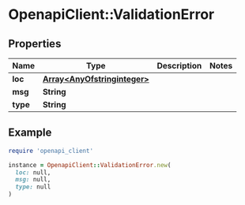# OpenapiClient::ValidationError

## Properties

| Name | Type | Description | Notes |
| ---- | ---- | ----------- | ----- |
| **loc** | [**Array&lt;AnyOfstringinteger&gt;**](AnyOfstringinteger.md) |  |  |
| **msg** | **String** |  |  |
| **type** | **String** |  |  |

## Example

```ruby
require 'openapi_client'

instance = OpenapiClient::ValidationError.new(
  loc: null,
  msg: null,
  type: null
)
```

